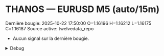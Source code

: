 # THANOS — EURUSD M5 (auto/15m)
Dernière bougie: 2025-10-22 17:50:00  O=1.16196  H=1.16212  L=1.16175  C=1.16187
Source active: twelvedata_repo

- Aucun signal sur la dernière bougie.

<details><summary>Debug</summary>

- TD_API_KEY manquant.

</details>